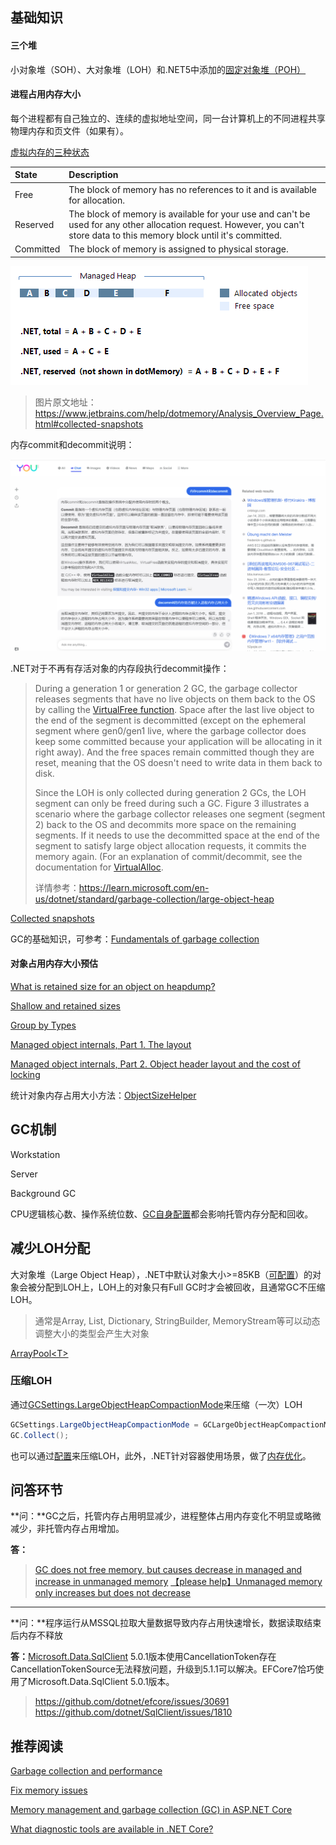 ## 基础知识

#### 三个堆

小对象堆（SOH）、大对象堆（LOH）和.NET5中添加的[固定对象堆（POH）](https://devblogs.microsoft.com/dotnet/internals-of-the-poh/)



#### 进程占用内存大小

每个进程都有自己独立的、连续的虚拟地址空间，同一台计算机上的不同进程共享物理内存和页文件（如果有）。

[虚拟内存的三种状态](https://learn.microsoft.com/en-us/dotnet/standard/garbage-collection/fundamentals#fundamentals-of-memory)

| State     | Description                                                  |
| :-------- | :----------------------------------------------------------- |
| Free      | The block of memory has no references to it and is available for allocation. |
| Reserved  | The block of memory is available for your use and can't be used for any other allocation request. However, you can't store data to this memory block until it's committed. |
| Committed | The block of memory is assigned to physical storage.         |



![](imgs/.NET内存使用.jpg)

> 图片原文地址：https://www.jetbrains.com/help/dotmemory/Analysis_Overview_Page.html#collected-snapshots

内存commit和decommit说明：

![](imgs/内存commit和decommit.png)



.NET对于不再有存活对象的内存段执行decommit操作：

> During a generation 1 or generation 2 GC, the garbage collector releases segments that have no live objects on them back to the OS by calling the [VirtualFree function](https://learn.microsoft.com/en-us/windows/desktop/api/memoryapi/nf-memoryapi-virtualfree). Space after the last live object to the end of the segment is decommitted (except on the ephemeral segment where gen0/gen1 live, where the garbage collector does keep some committed because your application will be allocating in it right away). And the free spaces remain committed though they are reset, meaning that the OS doesn't need to write data in them back to disk.
>
> Since the LOH is only collected during generation 2 GCs, the LOH segment can only be freed during such a GC. Figure 3 illustrates a scenario where the garbage collector releases one segment (segment 2) back to the OS and decommits more space on the remaining segments. If it needs to use the decommitted space at the end of the segment to satisfy large object allocation requests, it commits the memory again. (For an explanation of commit/decommit, see the documentation for [VirtualAlloc](https://learn.microsoft.com/en-us/windows/desktop/api/memoryapi/nf-memoryapi-virtualalloc).
>
> 详情参考：https://learn.microsoft.com/en-us/dotnet/standard/garbage-collection/large-object-heap



[Collected snapshots](https://www.jetbrains.com/help/dotmemory/Analysis_Overview_Page.html#collected-snapshots)

GC的基础知识，可参考：[Fundamentals of garbage collection](https://learn.microsoft.com/en-us/dotnet/standard/garbage-collection/fundamentals)



#### 对象占用内存大小预估

[What is retained size for an object on heapdump?](https://stackoverflow.com/questions/3635787/what-is-retained-size-for-an-object-on-heapdump)

[Shallow and retained sizes](https://www.yourkit.com/docs/java/help/sizes.jsp)

[Group by Types](https://www.jetbrains.com/help/dotmemory/Type_List.html#example)  

[Managed object internals, Part 1. The layout](https://devblogs.microsoft.com/premier-developer/managed-object-internals-part-1-layout/)  

[Managed object internals, Part 2. Object header layout and the cost of locking](https://devblogs.microsoft.com/premier-developer/managed-object-internals-part-2-object-header-layout-and-the-cost-of-locking/)  



统计对象内存占用大小方法：[ObjectSizeHelper](code/ObjectSizeHelper.cs)




## GC机制

Workstation

Server

Background GC

CPU逻辑核心数、操作系统位数、[GC自身配置](https://learn.microsoft.com/en-us/dotnet/core/runtime-config/garbage-collector)都会影响托管内存分配和回收。

## 减少LOH分配

大对象堆（Large Object Heap），.NET中默认对象大小>=85KB（[可配置](https://learn.microsoft.com/en-us/dotnet/core/runtime-config/garbage-collector#large-object-heap-threshold)）的对象会被分配到LOH上，LOH上的对象只有Full GC时才会被回收，且通常GC不压缩LOH。

> 通常是Array, List, Dictionary, StringBuilder, MemoryStream等可以动态调整大小的类型会产生大对象



[ArrayPool\<T\>](https://learn.microsoft.com/en-us/dotnet/api/system.buffers.arraypool-1?view=net-7.0)



### 压缩LOH

通过[GCSettings.LargeObjectHeapCompactionMode](https://learn.microsoft.com/en-us/dotnet/api/system.runtime.gcsettings.largeobjectheapcompactionmode?view=net-7.0)来压缩（一次）LOH

```c#
GCSettings.LargeObjectHeapCompactionMode = GCLargeObjectHeapCompactionMode.CompactOnce;
GC.Collect();
```

也可以通过[配置](https://learn.microsoft.com/en-us/dotnet/core/runtime-config/garbage-collector#conserve-memory)来压缩LOH，此外，.NET针对容器使用场景，做了[内存优化](https://devblogs.microsoft.com/dotnet/using-net-and-docker-together-dockercon-2019-update/)。

## 问答环节

**问：**GC之后，托管内存占用明显减少，进程整体占用内存变化不明显或略微减少，非托管内存占用增加。

**答：**

> [GC does not free memory, but causes decrease in managed and increase in unmanaged memory](https://stackoverflow.com/questions/64705136/gc-does-not-free-memory-but-causes-decrease-in-managed-and-increase-in-unmanage)
> [【please help】Unmanaged memory only increases but does not decrease](https://github.com/dotnet/orleans/issues/6556)





---



**问：**程序运行从MSSQL拉取大量数据导致内存占用快速增长，数据读取结束后内存不释放

**答：**[Microsoft.Data.SqlClient](https://www.nuget.org/packages/Microsoft.Data.SqlClient) 5.0.1版本使用CancellationToken存在CancellationTokenSource无法释放问题，升级到5.1.1可以解决。EFCore7恰巧使用了Microsoft.Data.SqlClient 5.0.1版本。

> https://github.com/dotnet/efcore/issues/30691
> https://github.com/dotnet/SqlClient/issues/1810



## 推荐阅读

[Garbage collection and performance](https://learn.microsoft.com/en-us/dotnet/standard/garbage-collection/performance)

[Fix memory issues](https://www.jetbrains.com/help/rider/2022.3/Fixing_Issues_Found_by_DPA.html)

[Memory management and garbage collection (GC) in ASP.NET Core](https://learn.microsoft.com/en-us/aspnet/core/performance/memory?view=aspnetcore-7.0)

[What diagnostic tools are available in .NET Core?](https://learn.microsoft.com/en-us/dotnet/core/diagnostics/)
